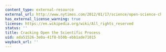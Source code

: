 ```yaml
---
content_type: external-resource
external_url: http://www.nytimes.com/2012/01/17/science/open-science-challenges-journal-tradition-with-web-collaboration.html
has_external_license_warning: true
license: https://en.wikipedia.org/wiki/All_rights_reserved
status: ''
title: Cracking Open the Scientific Process
uid: ada51526-3e0a-41f8-b50b-ebb1ade71015
wayback_url: ''
---
```

